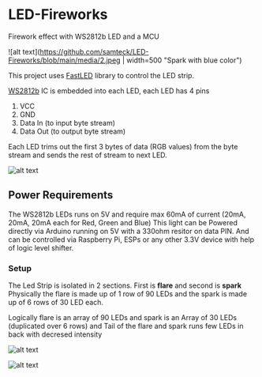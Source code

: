 # LED-Fireworks
Firework effect with WS2812b LED and a MCU

![alt text](https://github.com/samteck/LED-Fireworks/blob/main/media/2.jpeg  | width=500 "Spark with blue color")

This project uses [FastLED](http://fastled.io/ "FastLED Homepage") library to control the LED strip.

[WS2812b](https://cdn-shop.adafruit.com/datasheets/WS2812B.pdf "WS2812b Datasheet") IC is embedded into each LED, each LED has 4 pins
1. VCC
2. GND
3. Data In (to input byte stream)
4. Data Out (to output byte stream)

Each LED trims out the first 3 bytes of data (RGB values) from the byte stream and sends the rest of stream to next LED.

![alt text](https://github.com/samteck/LED-Fireworks/blob/main/media/WS2812B-RGB-LED-Strip.jpg "Each LED WS2812b")

## Power Requirements
The WS2812b LEDs runs on 5V and require max 60mA of current (20mA, 20mA, 20mA each for Red, Green and Blue)
This light can be Powered directly via Arduino running on 5V with a 330ohm resitor on data PIN. And can be controlled via Raspberry Pi, ESPs or any other 3.3V device with help of logic level shifter.

### Setup
The Led Strip is isolated in 2 sections. First is **flare** and second is **spark**
Physically the flare is made up of 1 row of 90 LEDs and the spark is made up of 6 rows of 30 LED each.

Logically flare is an array of 90 LEDs and spark is an Array of 30 LEDs (duplicated over 6 rows) and Tail of the flare and spark runs few LEDs in back with decresed intensity

![alt text](https://github.com/samteck/LED-Fireworks/blob/main/media/LAYOUT-LED-PARALLEL.png "parallel data feed")

![alt text](https://github.com/samteck/LED-Fireworks/blob/main/media/1.jpeg "real setup")
